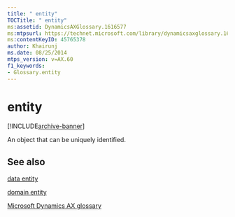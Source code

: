 ```yaml
---
title: " entity"
TOCTitle: " entity"
ms:assetid: DynamicsAXGlossary.1616577
ms:mtpsurl: https://technet.microsoft.com/library/dynamicsaxglossary.1616577(v=AX.60)
ms:contentKeyID: 45765378
author: Khairunj
ms.date: 08/25/2014
mtps_version: v=AX.60
f1_keywords:
- Glossary.entity
---
```


# entity


[!INCLUDE[archive-banner](includes/archive-banner.md)]

An object that can be uniquely identified.

## See also

[data entity](data-entity.md)

[domain entity](domain-entity.md)

[Microsoft Dynamics AX glossary](glossary/microsoft-dynamics-ax-glossary.md)

  


